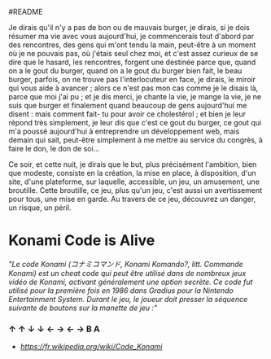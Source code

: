 ﻿#README

Je dirais qu'il n'y a pas de bon ou de mauvais burger, je dirais, si je dois
résumer ma vie avec vous aujourd'hui, je commencerais tout d'abord par des
rencontres, des gens qui m'ont tendu la main, peut-être à un moment où je ne
pouvais pas, où j'étais seul chez moi, et c'est assez curieux de se dire que le
hasard, les rencontres, forgent une destinée parce que, quand on a le gout du
burger, quand on a le gout du burger bien fait, le beau burger, parfois, on ne
trouve pas l'interlocuteur en face, je dirais, le miroir qui vous aide à
avancer ; alors ce n'est pas mon cas comme je le disais là, parce que moi j'ai
pu ; et je dis merci, je chante la vie, je mange la vie, je ne suis que burger
et finalement quand beaucoup de gens aujourd'hui me disent : mais comment fait-
tu pour avoir ce cholestérol ; et bien je leur répond très simplement, je leur
dis que c'est ce gout du burger, ce gout qui m'a poussé aujourd'hui à
entreprendre un développement web, mais demain qui sait, peut-être simplement à
me mettre au service du congrès, à faire le don, le don de soi...

Ce soir, et cette nuit, je dirais que le but, plus précisément l'ambition,
bien que modeste, consiste en la création, la mise en place, à disposition, d'un
site, d'une plateforme, sur laquelle, accessible, un jeu, un amusement, une
broutille. Cette broutille, ce jeu, plus qu'un jeu, c'est aussi un avertissement
pour tous, une mise en garde. Au travers de ce jeu, découvrez un danger, un
risque, un péril.

# Konami Code is Alive
*"Le code Konami (コナミコマンド, Konami Komando?, litt. Commande Konami) est un cheat code qui peut être utilisé dans de nombreux jeux vidéo de Konami, activant généralement une option secrète. Ce code fut utilisé pour la première fois en 1986 dans Gradius pour la Nintendo Entertainment System. Durant le jeu, le joueur doit presser la séquence suivante de boutons sur la manette de jeu :"*
### ↑ ↑ ↓ ↓ ← → ← → B A
 - *https://fr.wikipedia.org/wiki/Code_Konami*


